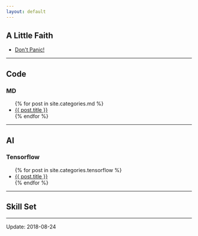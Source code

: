```yaml
---
layout: default
---
```


## A Little Faith

- [Don't Panic!](https://coolaj86.com/articles/dont-panic.html)

***

## Code

### MD

<ul>
  {% for post in site.categories.md %}
    <li>
      <a href="{{ post.url | remove_first:'/' }}">{{ post.title }}</a>
    </li>
  {% endfor %}
</ul>

***

## AI

### Tensorflow

<ul>
  {% for post in site.categories.tensorflow %}
    <li>
      <a href="{{ post.url | remove_first:'/' }}">{{ post.title }}</a>
    </li>
  {% endfor %}
</ul>

***

## Skill Set

***

Update: 2018-08-24